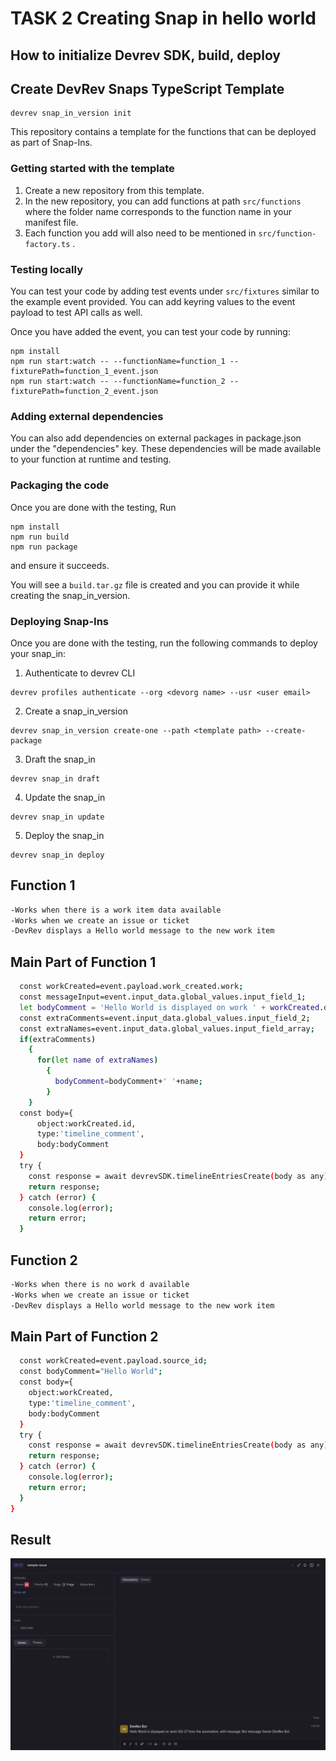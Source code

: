 
# TASK 2 Creating Snap in hello world


## How to initialize Devrev SDK, build, deploy 

## Create DevRev Snaps TypeScript Template
```
devrev snap_in_version init

```

This repository contains a template for the functions that can be deployed as
part of Snap-Ins.

### Getting started with the template
1. Create a new repository from this template.
2. In the new repository, you can add functions at path `src/functions` where the folder name corresponds to the function name in your manifest file.
3. Each function you add will also need to be mentioned in `src/function-factory.ts` .

### Testing locally
You can test your code by adding test events under `src/fixtures` similar to the example event provided. You can add keyring values to the event payload to test API calls as well.

Once you have added the event, you can test your code by running:
```
npm install
npm run start:watch -- --functionName=function_1 --fixturePath=function_1_event.json
npm run start:watch -- --functionName=function_2 --fixturePath=function_2_event.json
```

### Adding external dependencies
You can also add dependencies on external packages in package.json under the "dependencies" key. These dependencies will be made available to your function at runtime and testing.

### Packaging the code
Once you are done with the testing,
Run
```
npm install
npm run build
npm run package
```
and ensure it succeeds.

You will see a `build.tar.gz` file is created and you can provide it while creating the snap_in_version.
### Deploying Snap-Ins
Once you are done with the testing, run the following commands to deploy your snap_in:

1. Authenticate to devrev CLI
```
devrev profiles authenticate --org <devorg name> --usr <user email>
```
2. Create a snap_in_version
```
devrev snap_in_version create-one --path <template path> --create-package
```
3. Draft the snap_in
```
devrev snap_in draft
```
4. Update the snap_in
```
devrev snap_in update
```
5. Deploy the snap_in
```
devrev snap_in deploy
```

## Function 1 


```bash
-Works when there is a work item data available 
-Works when we create an issue or ticket 
-DevRev displays a Hello world message to the new work item
```
    
## Main Part of Function 1



```bash
  const workCreated=event.payload.work_created.work;
  const messageInput=event.input_data.global_values.input_field_1;
  let bodyComment = 'Hello World is displayed on work ' + workCreated.display_id + ' from the automation, with message: ' + messageInput;
  const extraComments=event.input_data.global_values.input_field_2;
  const extraNames=event.input_data.global_values.input_field_array;
  if(extraComments)
    {
      for(let name of extraNames)
        {
          bodyComment=bodyComment+' '+name;
        }
    }
  const body={
      object:workCreated.id,
      type:'timeline_comment',
      body:bodyComment
  }
  try {
    const response = await devrevSDK.timelineEntriesCreate(body as any);
    return response;
  } catch (error) {
    console.log(error);
    return error;
  }
```

## Function 2


```bash
-Works when there is no work d available
-Works when we create an issue or ticket 
-DevRev displays a Hello world message to the new work item
```
    
## Main Part of Function 2



```bash
  const workCreated=event.payload.source_id;
  const bodyComment="Hello World";
  const body={
    object:workCreated,
    type:'timeline_comment',
    body:bodyComment
  }
  try {
    const response = await devrevSDK.timelineEntriesCreate(body as any);
    return response;
  } catch (error) {
    console.log(error);
    return error;
  }
}
```

## Result

![App Screenshot](Screenshots/pic.png)


